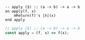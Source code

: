 ```applescript
-- apply ($) :: (a -> b) -> a -> b
on apply(f, x)
    mReturn(f)'s |λ|(x)
end apply
```

```js
// apply ($) :: (a -> b) -> a -> b
const apply = (f, x) => f(x);
```